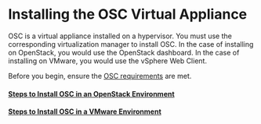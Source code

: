 # Installing the OSC Virtual Appliance

OSC is a virtual appliance installed on a hypervisor. You must use the corresponding virtualization manager to install OSC. In the case of installing on OpenStack, you would use the OpenStack dashboard. In the case of installing on VMware, you would use the vSphere Web Client.

Before you begin, ensure the [OSC requirements](/gettingstarted/requirements.md) are met.


#### [Steps to Install OSC in an OpenStack Environment](/gettingstarted/installing_ost.md)

#### [Steps to Install OSC in a VMware Environment](/gettingstarted/installing_vmware.md)
